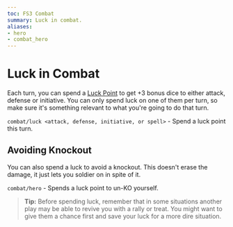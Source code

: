```yaml
---
toc: FS3 Combat
summary: Luck in combat.
aliases:
- hero
- combat_hero
---
```

# Luck in Combat

Each turn, you can spend a [Luck Point](/help/luck) to get +3 bonus dice to either attack, defense or initiative.  You can only spend luck on one of them per turn, so make sure it's something relevant to what you're going to do that turn.

`combat/luck <attack, defense, initiative, or spell>` - Spend a luck point this turn. 

## Avoiding Knockout

You can also spend a luck to avoid a knockout.  This doesn't erase the damage, it just lets you soldier on in spite of it.

`combat/hero` - Spends a luck point to un-KO yourself.

> **Tip:** Before spending luck, remember that in some situations another play may be able to revive you with a rally or treat.  You might want to give them a chance first and save your luck for a more dire situation.
